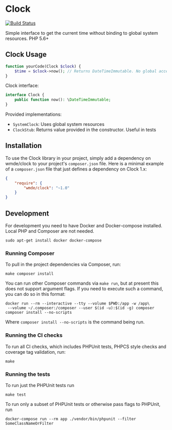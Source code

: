 # Clock

[![Build Status](https://travis-ci.com/wmde/Clock.svg?branch=master)](https://travis-ci.com/wmde/Clock)

Simple interface to get the current time without binding to global system resources. PHP 5.6+

## Clock Usage

```php
function yourCode(Clock $clock) {
    $time = $clock->now(); // Returns DateTimeImmutable. No global access and easily testable
}
```

Clock interface:

```php
interface Clock {
	public function now(): \DateTimeImmutable;
}
```

Provided implementations:

* `SystemClock`: Uses global system resources
* `ClockStub`: Returns value provided in the constructor. Useful in tests

## Installation

To use the Clock library in your project, simply add a dependency on wmde/clock
to your project's `composer.json` file. Here is a minimal example of a `composer.json`
file that just defines a dependency on Clock 1.x:

```json
{
    "require": {
        "wmde/clock": "~1.0"
    }
}
```

## Development

For development you need to have Docker and Docker-compose installed. Local PHP and Composer are not needed.

    sudo apt-get install docker docker-compose

### Running Composer

To pull in the project dependencies via Composer, run:

    make composer install

You can run other Composer commands via `make run`, but at present this does not support argument flags.
If you need to execute such a command, you can do so in this format:

    docker run --rm --interactive --tty --volume $PWD:/app -w /app\
     --volume ~/.composer:/composer --user $(id -u):$(id -g) composer composer install --no-scripts

Where `composer install --no-scripts` is the command being run.

### Running the CI checks

To run all CI checks, which includes PHPUnit tests, PHPCS style checks and coverage tag validation, run:

    make
    
### Running the tests

To run just the PHPUnit tests run

    make test

To run only a subset of PHPUnit tests or otherwise pass flags to PHPUnit, run

    docker-compose run --rm app ./vendor/bin/phpunit --filter SomeClassNameOrFilter
